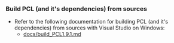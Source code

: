 ### Build PCL (and it's dependencies) from sources
  * Refer to the following documentation for building PCL (and it's dependencies) from sources with Visual Studio on Windows:
    * [docs/build_PCL1.9.1.md](docs/build_PCL1.9.1.md) 